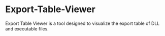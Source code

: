 # Export-Table-Viewer
Export Table Viewer is a tool designed to visualize the export table of DLL and executable files.
